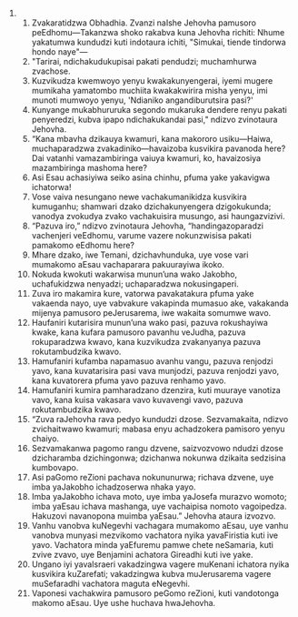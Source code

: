 <ol>
  <li>
    <ol>
      <li>Zvakaratidzwa Obhadhia. Zvanzi naIshe Jehovha pamusoro peEdhomu—Takanzwa shoko rakabva kuna Jehovha richiti: Nhume yakatumwa kundudzi kuti indotaura ichiti, "Simukai, tiende tindorwa hondo naye"—</li>
      <li>"Tarirai, ndichakudukupisai pakati pendudzi; muchamhurwa zvachose.</li>
      <li>Kuzvikudza kwemwoyo yenyu kwakakunyengerai, iyemi mugere mumikaha yamatombo muchiita kwakakwirira misha yenyu, imi munoti mumwoyo yenyu, 'Ndianiko angandiburutsira pasi?'</li>
      <li>Kunyange mukabhururuka segondo mukaruka dendere renyu pakati penyeredzi, kubva ipapo ndichakukandai pasi," ndizvo zvinotaura Jehovha.</li>
      <li>“Kana mbavha dzikauya kwamuri, kana makororo usiku—Haiwa, muchaparadzwa zvakadiniko—havaizoba kusvikira pavanoda here? Dai vatanhi vamazambiringa vaiuya kwamuri, ko, havaizosiya mazambiringa mashoma here?</li>
      <li>Asi Esau achasiyiwa seiko asina chinhu, pfuma yake yakavigwa ichatorwa!</li>
      <li>Vose vaiva nesungano newe vachakumanikidza kusvikira kumuganhu; shamwari dzako dzichakunyengera dzigokukunda; vanodya zvokudya zvako vachakuisira musungo, asi haungazvizivi.</li>
      <li>“Pazuva iro,” ndizvo zvinotaura Jehovha, “handingazoparadzi vachenjeri veEdhomu, varume vazere nokunzwisisa pakati pamakomo eEdhomu here?</li>
      <li>Mhare dzako, iwe Temani, dzichavhunduka, uye vose vari mumakomo aEsau vachaparara pakuurayiwa ikoko.</li>
      <li>Nokuda kwokuti wakarwisa mununʼuna wako Jakobho, uchafukidzwa nenyadzi; uchaparadzwa nokusingaperi.</li>
      <li>Zuva iro makamira kure, vatorwa pavakatakura pfuma yake vakaenda nayo, uye vabvakure vakapinda mumasuo ake, vakakanda mijenya pamusoro peJerusarema, iwe wakaita somumwe wavo.</li>
      <li>Haufaniri kutarisira mununʼuna wako pasi, pazuva rokushayiwa kwake, kana kufara pamusoro pavanhu veJudha, pazuva rokuparadzwa kwavo, kana kuzvikudza zvakanyanya pazuva rokutambudzika kwavo.</li>
      <li>Hamufaniri kufamba napamasuo avanhu vangu, pazuva renjodzi yavo, kana kuvatarisira pasi vava munjodzi, pazuva renjodzi yavo, kana kuvatorera pfuma yavo pazuva renhamo yavo.</li>
      <li>Hamufaniri kumira pamharadzano dzenzira, kuti muuraye vanotiza vavo, kana kuisa vakasara vavo kuvavengi vavo, pazuva rokutambudzika kwavo.</li>
      <li>“Zuva raJehovha rava pedyo kundudzi dzose. Sezvamakaita, ndizvo zvichaitwawo kwamuri; mabasa enyu achadzokera pamisoro yenyu chaiyo.</li>
      <li>Sezvamakanwa pagomo rangu dzvene, saizvozvowo ndudzi dzose dzicharamba dzichingonwa; dzichanwa nokunwa dzikaita sedzisina kumbovapo.</li>
      <li>Asi paGomo reZioni pachava nokununurwa; richava dzvene, uye imba yaJakobho ichadzoserwa nhaka yayo.</li>
      <li>Imba yaJakobho ichava moto, uye imba yaJosefa murazvo womoto; imba yaEsau ichava mashanga, uye vachaipisa nomoto vagoipedza. Hakuzovi navanopona muimba yaEsau.” Jehovha ataura izvozvo.</li>
      <li>Vanhu vanobva kuNegevhi vachagara mumakomo aEsau, uye vanhu vanobva munyasi mezvikomo vachatora nyika yavaFiristia kuti ive yavo. Vachatora minda yaEfuremu pamwe chete neSamaria, kuti zvive zvavo, uye Benjamini achatora Gireadhi kuti ive yake.</li>
      <li>Ungano iyi yavaIsraeri vakadzingwa vagere muKenani ichatora nyika kusvikira kuZarefati; vakadzingwa kubva muJerusarema vagere muSefaradhi vachatora maguta eNegevhi.</li>
      <li>Vaponesi vachakwira pamusoro peGomo reZioni, kuti vandotonga makomo aEsau. Uye ushe huchava hwaJehovha.</li>
    </ol>
  </li>
</ol>
